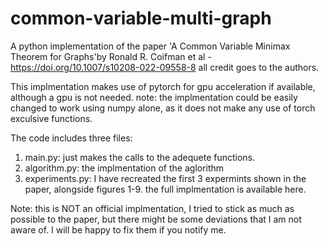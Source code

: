 # common-variable-multi-graph
A python implementation of the paper 'A Common Variable Minimax Theorem for Graphs'by Ronald R. Coifman et al - https://doi.org/10.1007/s10208-022-09558-8
all credit goes to the authors.

This implmentation makes use of pytorch for gpu acceleration if available, although a gpu is not needed.
note: the implmentation could be easily changed to work using numpy alone, as it does not make any use of torch exculsive functions.

The code includes three files:
  1. main.py: just makes the calls to the adequete functions.
  2. algorithm.py: the implmentation of the aglorithm
  3. experiments.py: I have recreated the first 3 expermints shown in the paper, alongside figures 1-9. the full implmentation is available here.

Note: this is NOT an official implmentation, I tried to stick as much as possible to the paper, but there might be some deviations that I am not aware of. I will be happy to fix them if you notify me.
